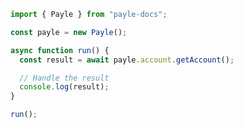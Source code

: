 <!-- Start SDK Example Usage [usage] -->
```typescript
import { Payle } from "payle-docs";

const payle = new Payle();

async function run() {
  const result = await payle.account.getAccount();

  // Handle the result
  console.log(result);
}

run();

```
<!-- End SDK Example Usage [usage] -->